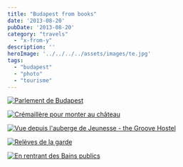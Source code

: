 ```yaml
---
title: "Budapest from books"
date: '2013-08-20'
pubDate: '2013-08-20'
category: "travels"
  - "x-from-y"
description: ''
heroImage: '../../../../assets/images/te.jpg'
tags:
  - "budapest"
  - "photo"
  - "tourisme"
---
```


[![Parlement de Budapest](http://malparty.fr/wp-content/uploads/2013/08/budapest_in_books3-1024x576.jpg)](http://malparty.fr/wp-content/uploads/2013/08/budapest_in_books3.jpg)

[![Crémaillère pour monter au château](http://malparty.fr/wp-content/uploads/2013/08/budapest_in_books2-1024x576.jpg)](http://malparty.fr/wp-content/uploads/2013/08/budapest_in_books2.jpg)

[![Vue depuis l'auberge de Jeunesse - the Groove Hostel](http://malparty.fr/wp-content/uploads/2013/08/budapest_in_books1-1024x576.jpg)](http://malparty.fr/wp-content/uploads/2013/08/budapest_in_books1.jpg)

[![Relèves de la garde](http://malparty.fr/wp-content/uploads/2013/08/budapest_in_books4-1024x576.jpg)](http://malparty.fr/wp-content/uploads/2013/08/budapest_in_books4.jpg)

[![En rentrant des Bains publics](http://malparty.fr/wp-content/uploads/2013/08/budapest_in_books5-1024x576.jpg)](http://malparty.fr/wp-content/uploads/2013/08/budapest_in_books5.jpg)
